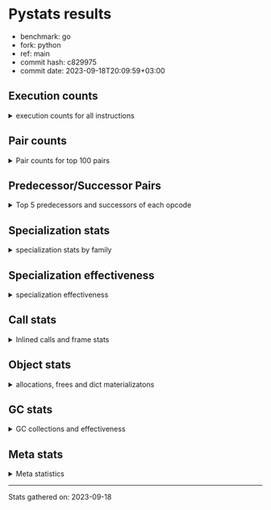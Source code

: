 
# Pystats results

- benchmark: go
- fork: python
- ref: main
- commit hash: c829975
- commit date: 2023-09-18T20:09:59+03:00

## Execution counts

<details>
<summary> execution counts for all instructions </summary>

|Name | Count | Self | Cumulative | Miss ratio | 
|---|---:|---:|---:|---:|
| LOAD_FAST | 426,380,100 | 24.4% | 24.4% |  |
| LOAD_ATTR_WITH_HINT | 175,258,800 | 10.0% | 34.5% |  |
| STORE_FAST | 129,983,880 | 7.4% | 41.9% |  |
| POP_JUMP_IF_FALSE | 90,892,560 | 5.2% | 47.1% |  |
| COMPARE_OP_INT | 78,886,800 | 4.5% | 51.6% | 0.0% |
| LOAD_ATTR_INSTANCE_VALUE | 77,730,420 | 4.5% | 56.1% |  |
| RESUME_CHECK | 55,311,600 | 3.2% | 59.2% | 0.0% |
| LOAD_GLOBAL_MODULE | 50,174,680 | 2.9% | 62.1% |  |
| LOAD_CONST | 46,675,200 | 2.7% | 64.8% |  |
| CALL_PY_EXACT_ARGS | 46,169,400 | 2.6% | 67.4% |  |
| COPY | 37,315,560 | 2.1% | 69.6% |  |
| LOAD_FAST_LOAD_FAST | 37,176,120 | 2.1% | 71.7% |  |
| RETURN_VALUE | 35,302,260 | 2.0% | 73.7% |  |
| TO_BOOL_BOOL | 33,575,460 | 1.9% | 75.6% | 1.9% |
| POP_JUMP_IF_TRUE | 33,430,740 | 1.9% | 77.6% |  |
| STORE_ATTR_WITH_HINT | 32,460,700 | 1.9% | 79.4% | 0.1% |
| FOR_ITER_LIST | 30,286,200 | 1.7% | 81.2% |  |
| LOAD_ATTR | 30,088,880 | 1.7% | 82.9% |  |
| JUMP_BACKWARD | 27,309,900 | 1.6% | 84.4% |  |
| POP_TOP | 25,496,340 | 1.5% | 85.9% |  |
| LOAD_ATTR_METHOD_WITH_VALUES | 25,149,480 | 1.4% | 87.3% | 0.0% |
| SWAP | 22,123,620 | 1.3% | 88.6% |  |
| BINARY_SUBSCR_LIST_INT | 20,697,060 | 1.2% | 89.8% | 0.2% |
| RETURN_CONST | 20,055,480 | 1.1% | 90.9% |  |
| BINARY_OP_ADD_INT | 18,002,880 | 1.0% | 92.0% | 1.8% |
| BINARY_OP_SUBTRACT_INT | 15,065,940 | 0.9% | 92.8% |  |
| STORE_ATTR_INSTANCE_VALUE | 14,107,380 | 0.8% | 93.6% |  |
| BINARY_OP | 13,807,500 | 0.8% | 94.4% |  |
| TO_BOOL_INT | 11,243,340 | 0.6% | 95.1% | 5.7% |
| STORE_SUBSCR_LIST_INT | 8,497,080 | 0.5% | 95.6% |  |
| LOAD_GLOBAL_BUILTIN | 6,980,580 | 0.4% | 96.0% |  |
| GET_ITER | 6,718,620 | 0.4% | 96.4% |  |
| CALL_PY_WITH_DEFAULTS | 6,332,760 | 0.4% | 96.7% |  |
| STORE_GLOBAL | 6,147,600 | 0.4% | 97.1% |  |
| CALL | 5,286,540 | 0.3% | 97.4% |  |
| LOAD_ATTR_METHOD_NO_DICT | 4,504,320 | 0.3% | 97.6% |  |
| PUSH_NULL | 4,388,220 | 0.3% | 97.9% |  |
| LOAD_ATTR_MODULE | 4,338,880 | 0.2% | 98.1% |  |
| JUMP_FORWARD | 3,572,040 | 0.2% | 98.3% |  |
| CALL_LEN | 3,425,640 | 0.2% | 98.5% |  |
| CALL_KW | 2,722,020 | 0.2% | 98.7% |  |
| FOR_ITER_RANGE | 2,369,820 | 0.1% | 98.8% |  |
| STORE_FAST_STORE_FAST | 1,975,200 | 0.1% | 98.9% |  |
| LIST_APPEND | 1,973,460 | 0.1% | 99.0% |  |
| UNARY_NOT | 1,887,540 | 0.1% | 99.2% |  |
| CONTAINS_OP | 1,887,540 | 0.1% | 99.3% |  |
| CALL_LIST_APPEND | 1,858,800 | 0.1% | 99.4% |  |
| CALL_METHOD_DESCRIPTOR_O | 1,296,180 | 0.1% | 99.4% |  |
| CALL_METHOD_DESCRIPTOR_FAST | 1,296,120 | 0.1% | 99.5% | 0.0% |
| STORE_FAST_LOAD_FAST | 969,720 | 0.1% | 99.6% |  |
| CALL_BUILTIN_CLASS | 932,460 | 0.1% | 99.6% |  |
| CALL_BUILTIN_O | 928,200 | 0.1% | 99.7% |  |
| BINARY_OP_MULTIPLY_INT | 908,880 | 0.1% | 99.7% |  |
| TO_BOOL_ALWAYS_TRUE | 841,860 | 0.0% | 99.8% | 53.7% |
| CALL_BUILTIN_FAST | 837,900 | 0.0% | 99.8% |  |
| BINARY_OP_ADD_FLOAT | 837,900 | 0.0% | 99.9% |  |
| COMPARE_OP_FLOAT | 796,020 | 0.0% | 99.9% | 2.4% |
| TO_BOOL_NONE | 787,860 | 0.0% | 100.0% | 57.5% |
| COMPARE_OP | 105,420 | 0.0% | 100.0% |  |
| BUILD_LIST | 67,800 | 0.0% | 100.0% |  |
| CALL_METHOD_DESCRIPTOR_NOARGS | 53,280 | 0.0% | 100.0% |  |
| FOR_ITER_TUPLE | 48,600 | 0.0% | 100.0% |  |
| EXIT_INIT_CHECK | 46,140 | 0.0% | 100.0% |  |
| CALL_ALLOC_AND_ENTER_INIT | 46,140 | 0.0% | 100.0% |  |
| POP_JUMP_IF_NOT_NONE | 41,160 | 0.0% | 100.0% |  |
| IS_OP | 41,160 | 0.0% | 100.0% |  |
| UNPACK_SEQUENCE_TWO_TUPLE | 38,880 | 0.0% | 100.0% |  |
| LOAD_FAST_AND_CLEAR | 33,960 | 0.0% | 100.0% |  |
| STORE_ATTR | 23,060 | 0.0% | 100.0% |  |
| TO_BOOL_LIST | 19,140 | 0.0% | 100.0% |  |
| NOP | 12,060 | 0.0% | 100.0% |  |
| BINARY_SUBSCR | 2,280 | 0.0% | 100.0% |  |
| LOAD_GLOBAL | 220 | 0.0% | 100.0% |  |
| LOAD_DEREF | 180 | 0.0% | 100.0% |  |
| COPY_FREE_VARS | 120 | 0.0% | 100.0% |  |
| CALL_ISINSTANCE | 120 | 0.0% | 100.0% |  |
| BUILD_TUPLE | 120 | 0.0% | 100.0% |  |
| LOAD_SUPER_ATTR_METHOD | 60 | 0.0% | 100.0% |  |
| CALL_TYPE_1 | 60 | 0.0% | 100.0% |  |
| CALL_FUNCTION_EX | 60 | 0.0% | 100.0% |  |
| BINARY_OP_SUBTRACT_FLOAT | 60 | 0.0% | 100.0% |  |


</details>

## Pair counts

<details>
<summary> Pair counts for top 100 pairs </summary>

|Pair | Count | Self | Cumulative | 
|---|---:|---:|---:|
| LOAD_FAST LOAD_ATTR_WITH_HINT | 161,264,160 | 9.2% | 9.2% |
| STORE_FAST LOAD_FAST | 108,729,420 | 6.2% | 15.5% |
| POP_JUMP_IF_FALSE LOAD_FAST | 74,098,140 | 4.2% | 19.7% |
| COMPARE_OP_INT POP_JUMP_IF_FALSE | 59,363,160 | 3.4% | 23.1% |
| CALL_PY_EXACT_ARGS RESUME_CHECK | 46,169,400 | 2.6% | 25.8% |
| LOAD_ATTR_WITH_HINT LOAD_FAST | 44,909,940 | 2.6% | 28.3% |
| RESUME_CHECK LOAD_FAST | 44,545,800 | 2.6% | 30.9% |
| LOAD_FAST LOAD_ATTR_INSTANCE_VALUE | 44,250,040 | 2.5% | 33.4% |
| LOAD_ATTR_WITH_HINT STORE_FAST | 40,706,580 | 2.3% | 35.7% |
| LOAD_ATTR_INSTANCE_VALUE LOAD_FAST | 32,270,280 | 1.8% | 37.6% |
| LOAD_ATTR_WITH_HINT COMPARE_OP_INT | 31,428,300 | 1.8% | 39.4% |
| LOAD_GLOBAL_MODULE COMPARE_OP_INT | 30,484,000 | 1.7% | 41.1% |
| LOAD_FAST LOAD_ATTR | 30,081,380 | 1.7% | 42.9% |
| LOAD_FAST RETURN_VALUE | 29,800,380 | 1.7% | 44.6% |
| RETURN_VALUE STORE_FAST | 29,795,940 | 1.7% | 46.3% |
| LOAD_FAST COPY | 27,790,260 | 1.6% | 47.9% |
| LOAD_FAST CALL_PY_EXACT_ARGS | 26,471,740 | 1.5% | 49.4% |
| TO_BOOL_BOOL POP_JUMP_IF_FALSE | 25,295,760 | 1.4% | 50.8% |
| FOR_ITER_LIST STORE_FAST | 24,345,480 | 1.4% | 52.2% |
| JUMP_BACKWARD FOR_ITER_LIST | 23,611,260 | 1.4% | 53.6% |
| LOAD_FAST TO_BOOL_BOOL | 21,501,600 | 1.2% | 54.8% |
| STORE_ATTR_WITH_HINT LOAD_FAST | 21,309,380 | 1.2% | 56.0% |
| LOAD_ATTR LOAD_FAST | 20,898,120 | 1.2% | 57.2% |
| COMPARE_OP_INT POP_JUMP_IF_TRUE | 19,492,380 | 1.1% | 58.3% |
| LOAD_ATTR_WITH_HINT LOAD_CONST | 19,116,900 | 1.1% | 59.4% |
| LOAD_FAST_LOAD_FAST LOAD_ATTR_INSTANCE_VALUE | 16,674,780 | 1.0% | 60.4% |
| LOAD_ATTR_WITH_HINT LOAD_GLOBAL_MODULE | 16,524,060 | 0.9% | 61.3% |
| LOAD_FAST LOAD_GLOBAL_MODULE | 15,301,000 | 0.9% | 62.2% |
| RETURN_CONST POP_TOP | 14,737,920 | 0.8% | 63.1% |
| LOAD_CONST BINARY_OP_ADD_INT | 14,342,220 | 0.8% | 63.9% |
| LOAD_FAST BINARY_SUBSCR_LIST_INT | 14,291,540 | 0.8% | 64.7% |
| POP_JUMP_IF_TRUE JUMP_BACKWARD | 13,352,640 | 0.8% | 65.5% |
| LOAD_ATTR_INSTANCE_VALUE LOAD_ATTR_METHOD_WITH_VALUES | 12,974,940 | 0.7% | 66.2% |
| SWAP STORE_ATTR_WITH_HINT | 12,748,560 | 0.7% | 66.9% |
| COPY LOAD_ATTR_WITH_HINT | 12,748,560 | 0.7% | 67.7% |
| LOAD_ATTR_METHOD_WITH_VALUES LOAD_FAST | 12,549,240 | 0.7% | 68.4% |
| POP_TOP LOAD_FAST | 12,286,620 | 0.7% | 69.1% |
| LOAD_FAST STORE_ATTR_WITH_HINT | 12,212,480 | 0.7% | 69.8% |
| POP_JUMP_IF_TRUE LOAD_FAST | 11,823,120 | 0.7% | 70.5% |
| LOAD_CONST BINARY_OP_SUBTRACT_INT | 11,290,860 | 0.6% | 71.1% |
| LOAD_FAST LOAD_ATTR_METHOD_WITH_VALUES | 11,216,640 | 0.6% | 71.8% |
| SWAP STORE_ATTR_INSTANCE_VALUE | 9,197,580 | 0.5% | 72.3% |
| COPY LOAD_ATTR_INSTANCE_VALUE | 9,197,580 | 0.5% | 72.8% |
| BINARY_SUBSCR_LIST_INT BINARY_OP | 9,166,440 | 0.5% | 73.3% |
| BINARY_OP SWAP | 9,166,440 | 0.5% | 73.9% |
| BINARY_OP_SUBTRACT_INT SWAP | 8,638,020 | 0.5% | 74.3% |
| LOAD_FAST STORE_SUBSCR_LIST_INT | 8,497,080 | 0.5% | 74.8% |
| STORE_FAST LOAD_FAST_LOAD_FAST | 8,305,620 | 0.5% | 75.3% |
| BINARY_SUBSCR_LIST_INT STORE_FAST | 7,558,340 | 0.4% | 75.7% |
| LOAD_FAST_LOAD_FAST STORE_ATTR_WITH_HINT | 7,499,340 | 0.4% | 76.2% |
| LOAD_CONST COMPARE_OP_INT | 7,403,140 | 0.4% | 76.6% |
| POP_JUMP_IF_FALSE LOAD_FAST_LOAD_FAST | 7,061,280 | 0.4% | 77.0% |
| LOAD_GLOBAL_MODULE LOAD_FAST | 6,966,840 | 0.4% | 77.4% |
| LOAD_FAST LOAD_CONST | 6,956,700 | 0.4% | 77.8% |
| BINARY_OP_ADD_INT STORE_FAST | 6,752,340 | 0.4% | 78.2% |
| LOAD_ATTR_METHOD_WITH_VALUES CALL_PY_EXACT_ARGS | 6,678,900 | 0.4% | 78.6% |
| GET_ITER FOR_ITER_LIST | 6,662,880 | 0.4% | 79.0% |
| LOAD_ATTR_WITH_HINT GET_ITER | 6,571,320 | 0.4% | 79.3% |
| TO_BOOL_BOOL POP_JUMP_IF_TRUE | 6,380,160 | 0.4% | 79.7% |
| CALL_PY_WITH_DEFAULTS RESUME_CHECK | 6,332,760 | 0.4% | 80.1% |
| LOAD_GLOBAL_MODULE LOAD_CONST | 6,147,600 | 0.4% | 80.4% |
| BINARY_OP_ADD_INT STORE_GLOBAL | 6,147,600 | 0.4% | 80.8% |
| LOAD_ATTR CALL_PY_WITH_DEFAULTS | 6,112,620 | 0.4% | 81.1% |
| TO_BOOL_INT POP_JUMP_IF_FALSE | 6,074,820 | 0.3% | 81.5% |
| LOAD_ATTR_METHOD_WITH_VALUES LOAD_FAST_LOAD_FAST | 5,897,160 | 0.3% | 81.8% |
| COPY TO_BOOL_INT | 5,844,120 | 0.3% | 82.1% |
| STORE_FAST COPY | 5,662,620 | 0.3% | 82.5% |
| COPY STORE_FAST | 5,662,620 | 0.3% | 82.8% |
| POP_TOP RETURN_CONST | 5,580,360 | 0.3% | 83.1% |
| POP_JUMP_IF_TRUE POP_TOP | 5,502,660 | 0.3% | 83.4% |
| STORE_ATTR_INSTANCE_VALUE LOAD_FAST | 5,470,440 | 0.3% | 83.7% |
| STORE_ATTR_WITH_HINT JUMP_BACKWARD | 5,307,540 | 0.3% | 84.0% |
| TO_BOOL_INT POP_JUMP_IF_TRUE | 5,156,520 | 0.3% | 84.3% |
| BINARY_OP_SUBTRACT_INT STORE_FAST | 5,131,860 | 0.3% | 84.6% |
| RESUME_CHECK LOAD_GLOBAL_MODULE | 4,904,780 | 0.3% | 84.9% |
| STORE_GLOBAL LOAD_FAST | 4,863,540 | 0.3% | 85.2% |
| RETURN_CONST TO_BOOL_BOOL | 4,636,800 | 0.3% | 85.4% |
| LOAD_CONST LOAD_FAST | 4,596,300 | 0.3% | 85.7% |
| LOAD_FAST_LOAD_FAST COMPARE_OP_INT | 4,488,420 | 0.3% | 86.0% |
| LOAD_ATTR_INSTANCE_VALUE LOAD_ATTR_METHOD_NO_DICT | 4,444,020 | 0.3% | 86.2% |
| LOAD_GLOBAL_MODULE LOAD_ATTR_MODULE | 4,338,820 | 0.2% | 86.5% |
| LOAD_ATTR_MODULE PUSH_NULL | 4,338,820 | 0.2% | 86.7% |
| LOAD_GLOBAL_BUILTIN LOAD_FAST | 4,263,660 | 0.2% | 87.0% |
| BINARY_OP_ADD_INT SWAP | 4,141,680 | 0.2% | 87.2% |
| STORE_ATTR_INSTANCE_VALUE RETURN_CONST | 4,138,440 | 0.2% | 87.4% |
| LOAD_ATTR_WITH_HINT BINARY_SUBSCR_LIST_INT | 4,092,360 | 0.2% | 87.7% |
| RESUME_CHECK LOAD_FAST_LOAD_FAST | 4,031,580 | 0.2% | 87.9% |
| STORE_SUBSCR_LIST_INT RETURN_CONST | 3,997,620 | 0.2% | 88.1% |
| STORE_SUBSCR_LIST_INT LOAD_FAST_LOAD_FAST | 3,997,620 | 0.2% | 88.4% |
| LOAD_ATTR_WITH_HINT LOAD_ATTR_INSTANCE_VALUE | 3,966,720 | 0.2% | 88.6% |
| LOAD_FAST_LOAD_FAST BINARY_OP_SUBTRACT_INT | 3,775,080 | 0.2% | 88.8% |
| LOAD_ATTR_INSTANCE_VALUE LOAD_ATTR_INSTANCE_VALUE | 3,629,220 | 0.2% | 89.0% |
| LOAD_ATTR_WITH_HINT TO_BOOL_BOOL | 3,579,480 | 0.2% | 89.2% |
| FOR_ITER_LIST LOAD_FAST | 3,558,600 | 0.2% | 89.4% |
| LOAD_ATTR_INSTANCE_VALUE COMPARE_OP_INT | 3,547,680 | 0.2% | 89.6% |
| STORE_ATTR_WITH_HINT LOAD_CONST | 3,535,800 | 0.2% | 89.8% |
| LOAD_FAST TO_BOOL_INT | 3,502,860 | 0.2% | 90.0% |
| LOAD_ATTR_INSTANCE_VALUE CALL_PY_EXACT_ARGS | 3,183,600 | 0.2% | 90.2% |
| LOAD_FAST_LOAD_FAST CALL_PY_EXACT_ARGS | 3,179,400 | 0.2% | 90.4% |
| LOAD_ATTR_METHOD_NO_DICT LOAD_FAST | 3,154,980 | 0.2% | 90.6% |


</details>

## Predecessor/Successor Pairs

<details>
<summary> Top 5 predecessors and successors of each opcode </summary>

### BINARY_SUBSCR

<details>
<summary> Successors and predecessors for BINARY_SUBSCR </summary>

|Predecessors | Count | Percentage | 
|---|---:|---:|
| LOAD_FAST | 1,300 | 57.0% |
| BINARY_SUBSCR_LIST_INT | 820 | 36.0% |
| BINARY_SUBSCR | 160 | 7.0% |

|Successors | Count | Percentage | 
|---|---:|---:|
| STORE_FAST | 1,300 | 57.0% |
| BINARY_SUBSCR_LIST_INT | 820 | 36.0% |
| BINARY_SUBSCR | 160 | 7.0% |


</details>

### EXIT_INIT_CHECK

<details>
<summary> Successors and predecessors for EXIT_INIT_CHECK </summary>

|Predecessors | Count | Percentage | 
|---|---:|---:|
| RETURN_CONST | 46,140 | 100.0% |

|Successors | Count | Percentage | 
|---|---:|---:|
| RETURN_VALUE | 46,140 | 100.0% |


</details>

### GET_ITER

<details>
<summary> Successors and predecessors for GET_ITER </summary>

|Predecessors | Count | Percentage | 
|---|---:|---:|
| LOAD_ATTR_WITH_HINT | 6,571,320 | 97.8% |
| LOAD_ATTR_INSTANCE_VALUE | 79,620 | 1.2% |
| CALL_BUILTIN_CLASS | 33,960 | 0.5% |
| LOAD_FAST | 24,000 | 0.4% |
| LOAD_CONST | 9,720 | 0.1% |

|Successors | Count | Percentage | 
|---|---:|---:|
| FOR_ITER_LIST | 6,662,880 | 99.2% |
| LOAD_FAST_AND_CLEAR | 33,960 | 0.5% |
| FOR_ITER_RANGE | 12,060 | 0.2% |
| FOR_ITER_TUPLE | 9,720 | 0.1% |


</details>

### NOP

<details>
<summary> Successors and predecessors for NOP </summary>

|Predecessors | Count | Percentage | 
|---|---:|---:|
| STORE_FAST | 12,000 | 99.5% |
| POP_TOP | 60 | 0.5% |

|Successors | Count | Percentage | 
|---|---:|---:|
| LOAD_FAST | 12,000 | 99.5% |
| LOAD_DEREF | 60 | 0.5% |


</details>

### POP_TOP

<details>
<summary> Successors and predecessors for POP_TOP </summary>

|Predecessors | Count | Percentage | 
|---|---:|---:|
| RETURN_CONST | 14,737,920 | 57.8% |
| POP_JUMP_IF_TRUE | 5,502,660 | 21.6% |
| POP_JUMP_IF_FALSE | 2,651,220 | 10.4% |
| CALL_METHOD_DESCRIPTOR_O | 1,296,180 | 5.1% |
| CALL_METHOD_DESCRIPTOR_FAST | 1,296,120 | 5.1% |

|Successors | Count | Percentage | 
|---|---:|---:|
| LOAD_FAST | 12,286,620 | 48.2% |
| RETURN_CONST | 5,580,360 | 21.9% |
| JUMP_BACKWARD | 2,252,760 | 8.8% |
| LOAD_CONST | 1,887,600 | 7.4% |
| LOAD_FAST_LOAD_FAST | 1,284,060 | 5.0% |


</details>

### PUSH_NULL

<details>
<summary> Successors and predecessors for PUSH_NULL </summary>

|Predecessors | Count | Percentage | 
|---|---:|---:|
| LOAD_ATTR_MODULE | 4,338,820 | 98.9% |
| LOAD_FAST | 49,320 | 1.1% |
| LOAD_DEREF | 60 | 0.0% |
| LOAD_ATTR | 20 | 0.0% |

|Successors | Count | Percentage | 
|---|---:|---:|
| CALL | 2,621,960 | 59.7% |
| LOAD_FAST | 887,100 | 20.2% |
| LOAD_GLOBAL_MODULE | 837,900 | 19.1% |
| LOAD_CONST | 29,220 | 0.7% |
| LOAD_GLOBAL_BUILTIN | 12,000 | 0.3% |


</details>

### RETURN_VALUE

<details>
<summary> Successors and predecessors for RETURN_VALUE </summary>

|Predecessors | Count | Percentage | 
|---|---:|---:|
| LOAD_FAST | 29,800,380 | 84.4% |
| CONTAINS_OP | 1,887,540 | 5.3% |
| RETURN_VALUE | 1,349,400 | 3.8% |
| BINARY_OP_ADD_FLOAT | 837,900 | 2.4% |
| POP_JUMP_IF_FALSE | 775,980 | 2.2% |

|Successors | Count | Percentage | 
|---|---:|---:|
| STORE_FAST | 29,795,940 | 84.4% |
| RETURN_VALUE | 1,349,400 | 3.8% |
| CALL_PY_EXACT_ARGS | 1,308,120 | 3.7% |
| TO_BOOL_INT | 1,249,740 | 3.5% |
| LOAD_FAST | 863,640 | 2.4% |


</details>

### UNARY_NOT

<details>
<summary> Successors and predecessors for UNARY_NOT </summary>

|Predecessors | Count | Percentage | 
|---|---:|---:|
| TO_BOOL_BOOL | 1,887,540 | 100.0% |

|Successors | Count | Percentage | 
|---|---:|---:|
| COPY | 1,887,540 | 100.0% |


</details>

### BINARY_OP

<details>
<summary> Successors and predecessors for BINARY_OP </summary>

|Predecessors | Count | Percentage | 
|---|---:|---:|
| BINARY_SUBSCR_LIST_INT | 9,166,440 | 66.4% |
| LOAD_FAST | 2,621,780 | 19.0% |
| CALL_BUILTIN_CLASS | 837,900 | 6.1% |
| BINARY_OP_MULTIPLY_INT | 837,900 | 6.1% |
| LOAD_CONST | 285,420 | 2.1% |

|Successors | Count | Percentage | 
|---|---:|---:|
| SWAP | 9,166,440 | 66.4% |
| CALL | 2,621,760 | 19.0% |
| STORE_FAST | 1,135,320 | 8.2% |
| CALL_BUILTIN_O | 837,900 | 6.1% |
| BINARY_OP | 20,620 | 0.1% |


</details>

### BUILD_LIST

<details>
<summary> Successors and predecessors for BUILD_LIST </summary>

|Predecessors | Count | Percentage | 
|---|---:|---:|
| SWAP | 33,960 | 50.1% |
| STORE_ATTR_INSTANCE_VALUE | 12,120 | 17.9% |
| LOAD_FAST | 12,000 | 17.7% |
| STORE_FAST_STORE_FAST | 9,720 | 14.3% |

|Successors | Count | Percentage | 
|---|---:|---:|
| SWAP | 33,960 | 50.1% |
| LOAD_FAST | 21,840 | 32.2% |
| STORE_FAST | 12,000 | 17.7% |


</details>

### BUILD_TUPLE

<details>
<summary> Successors and predecessors for BUILD_TUPLE </summary>

|Predecessors | Count | Percentage | 
|---|---:|---:|
| LOAD_GLOBAL_BUILTIN | 120 | 100.0% |

|Successors | Count | Percentage | 
|---|---:|---:|
| CALL_ISINSTANCE | 120 | 100.0% |


</details>

### CALL

<details>
<summary> Successors and predecessors for CALL </summary>

|Predecessors | Count | Percentage | 
|---|---:|---:|
| PUSH_NULL | 2,621,960 | 49.6% |
| BINARY_OP | 2,621,760 | 49.6% |
| LOAD_CONST | 29,220 | 0.6% |
| CALL_LEN | 12,000 | 0.2% |
| CALL | 1,440 | 0.0% |

|Successors | Count | Percentage | 
|---|---:|---:|
| STORE_FAST | 2,621,820 | 49.6% |
| LOAD_FAST | 2,621,820 | 49.6% |
| RESUME_CHECK | 41,160 | 0.8% |
| CALL | 1,440 | 0.0% |
| CALL_PY_EXACT_ARGS | 100 | 0.0% |


</details>

### CALL_FUNCTION_EX

<details>
<summary> Successors and predecessors for CALL_FUNCTION_EX </summary>

|Predecessors | Count | Percentage | 
|---|---:|---:|
| LOAD_FAST | 60 | 100.0% |

|Successors | Count | Percentage | 
|---|---:|---:|
| COPY_FREE_VARS | 60 | 100.0% |


</details>

### CALL_KW

<details>
<summary> Successors and predecessors for CALL_KW </summary>

|Predecessors | Count | Percentage | 
|---|---:|---:|
| LOAD_CONST | 2,722,020 | 100.0% |

|Successors | Count | Percentage | 
|---|---:|---:|
| RESUME_CHECK | 2,722,020 | 100.0% |


</details>

### COMPARE_OP

<details>
<summary> Successors and predecessors for COMPARE_OP </summary>

|Predecessors | Count | Percentage | 
|---|---:|---:|
| COMPARE_OP_INT | 31,260 | 29.7% |
| LOAD_CONST | 30,140 | 28.6% |
| LOAD_FAST_LOAD_FAST | 30,120 | 28.6% |
| RETURN_VALUE | 12,000 | 11.4% |
| COMPARE_OP | 980 | 0.9% |

|Successors | Count | Percentage | 
|---|---:|---:|
| POP_JUMP_IF_FALSE | 91,380 | 86.7% |
| STORE_FAST | 12,000 | 11.4% |
| COMPARE_OP | 980 | 0.9% |
| POP_JUMP_IF_TRUE | 540 | 0.5% |
| COMPARE_OP_FLOAT | 360 | 0.3% |


</details>

### CONTAINS_OP

<details>
<summary> Successors and predecessors for CONTAINS_OP </summary>

|Predecessors | Count | Percentage | 
|---|---:|---:|
| LOAD_ATTR_INSTANCE_VALUE | 1,887,540 | 100.0% |

|Successors | Count | Percentage | 
|---|---:|---:|
| RETURN_VALUE | 1,887,540 | 100.0% |


</details>

### COPY

<details>
<summary> Successors and predecessors for COPY </summary>

|Predecessors | Count | Percentage | 
|---|---:|---:|
| LOAD_FAST | 27,790,260 | 74.5% |
| STORE_FAST | 5,662,620 | 15.2% |
| UNARY_NOT | 1,887,540 | 5.1% |
| LOAD_CONST | 1,887,540 | 5.1% |
| SWAP | 75,600 | 0.2% |

|Successors | Count | Percentage | 
|---|---:|---:|
| LOAD_ATTR_WITH_HINT | 12,748,560 | 34.2% |
| LOAD_ATTR_INSTANCE_VALUE | 9,197,580 | 24.6% |
| TO_BOOL_INT | 5,844,120 | 15.7% |
| STORE_FAST | 5,662,620 | 15.2% |
| TO_BOOL_BOOL | 1,887,540 | 5.1% |


</details>

### COPY_FREE_VARS

<details>
<summary> Successors and predecessors for COPY_FREE_VARS </summary>

|Predecessors | Count | Percentage | 
|---|---:|---:|
| CALL_FUNCTION_EX | 60 | 50.0% |
| CALL | 60 | 50.0% |

|Successors | Count | Percentage | 
|---|---:|---:|
| RESUME_CHECK | 120 | 100.0% |


</details>

### IS_OP

<details>
<summary> Successors and predecessors for IS_OP </summary>

|Predecessors | Count | Percentage | 
|---|---:|---:|
| LOAD_GLOBAL_MODULE | 41,160 | 100.0% |

|Successors | Count | Percentage | 
|---|---:|---:|
| POP_JUMP_IF_FALSE | 41,160 | 100.0% |


</details>

### JUMP_BACKWARD

<details>
<summary> Successors and predecessors for JUMP_BACKWARD </summary>

|Predecessors | Count | Percentage | 
|---|---:|---:|
| POP_JUMP_IF_TRUE | 13,352,640 | 48.9% |
| STORE_ATTR_WITH_HINT | 5,307,540 | 19.4% |
| POP_TOP | 2,252,760 | 8.2% |
| STORE_FAST | 2,063,940 | 7.6% |
| LIST_APPEND | 1,973,460 | 7.2% |

|Successors | Count | Percentage | 
|---|---:|---:|
| FOR_ITER_LIST | 23,611,260 | 86.5% |
| FOR_ITER_RANGE | 2,335,860 | 8.6% |
| LOAD_GLOBAL_BUILTIN | 1,313,580 | 4.8% |
| FOR_ITER_TUPLE | 38,880 | 0.1% |
| LOAD_FAST | 10,320 | 0.0% |


</details>

### JUMP_FORWARD

<details>
<summary> Successors and predecessors for JUMP_FORWARD </summary>

|Predecessors | Count | Percentage | 
|---|---:|---:|
| STORE_FAST | 1,521,840 | 42.6% |
| POP_TOP | 1,284,060 | 35.9% |
| STORE_ATTR_INSTANCE_VALUE | 682,860 | 19.1% |
| POP_JUMP_IF_TRUE | 71,280 | 2.0% |
| CALL_LIST_APPEND | 12,000 | 0.3% |

|Successors | Count | Percentage | 
|---|---:|---:|
| LOAD_GLOBAL_MODULE | 1,490,700 | 41.7% |
| LOAD_FAST | 1,359,180 | 38.1% |
| LOAD_FAST_LOAD_FAST | 685,440 | 19.2% |
| LOAD_CONST | 36,720 | 1.0% |


</details>

### LIST_APPEND

<details>
<summary> Successors and predecessors for LIST_APPEND </summary>

|Predecessors | Count | Percentage | 
|---|---:|---:|
| LOAD_CONST | 976,860 | 49.5% |
| LOAD_FAST | 957,720 | 48.5% |
| RETURN_VALUE | 38,880 | 2.0% |

|Successors | Count | Percentage | 
|---|---:|---:|
| JUMP_BACKWARD | 1,973,460 | 100.0% |


</details>

### LOAD_ATTR

<details>
<summary> Successors and predecessors for LOAD_ATTR </summary>

|Predecessors | Count | Percentage | 
|---|---:|---:|
| LOAD_FAST | 30,081,380 | 100.0% |
| LOAD_ATTR | 7,400 | 0.0% |
| LOAD_GLOBAL_MODULE | 60 | 0.0% |
| RETURN_VALUE | 20 | 0.0% |
| LOAD_GLOBAL | 20 | 0.0% |

|Successors | Count | Percentage | 
|---|---:|---:|
| LOAD_FAST | 20,898,120 | 69.5% |
| CALL_PY_WITH_DEFAULTS | 6,112,620 | 20.3% |
| LOAD_CONST | 2,525,400 | 8.4% |
| LOAD_FAST_LOAD_FAST | 504,000 | 1.7% |
| STORE_FAST | 41,160 | 0.1% |


</details>

### LOAD_CONST

<details>
<summary> Successors and predecessors for LOAD_CONST </summary>

|Predecessors | Count | Percentage | 
|---|---:|---:|
| LOAD_ATTR_WITH_HINT | 19,116,900 | 41.0% |
| LOAD_FAST | 6,956,700 | 14.9% |
| LOAD_GLOBAL_MODULE | 6,147,600 | 13.2% |
| STORE_ATTR_WITH_HINT | 3,535,800 | 7.6% |
| LOAD_CONST | 2,722,020 | 5.8% |

|Successors | Count | Percentage | 
|---|---:|---:|
| BINARY_OP_ADD_INT | 14,342,220 | 30.7% |
| BINARY_OP_SUBTRACT_INT | 11,290,860 | 24.2% |
| COMPARE_OP_INT | 7,403,140 | 15.9% |
| LOAD_FAST | 4,596,300 | 9.8% |
| LOAD_CONST | 2,722,020 | 5.8% |


</details>

### LOAD_DEREF

<details>
<summary> Successors and predecessors for LOAD_DEREF </summary>

|Predecessors | Count | Percentage | 
|---|---:|---:|
| STORE_FAST | 60 | 33.3% |
| NOP | 60 | 33.3% |
| LOAD_GLOBAL_BUILTIN | 60 | 33.3% |

|Successors | Count | Percentage | 
|---|---:|---:|
| STORE_FAST | 60 | 33.3% |
| PUSH_NULL | 60 | 33.3% |
| LOAD_FAST | 60 | 33.3% |


</details>

### LOAD_FAST

<details>
<summary> Successors and predecessors for LOAD_FAST </summary>

|Predecessors | Count | Percentage | 
|---|---:|---:|
| STORE_FAST | 108,729,420 | 25.5% |
| POP_JUMP_IF_FALSE | 74,098,140 | 17.4% |
| LOAD_ATTR_WITH_HINT | 44,909,940 | 10.5% |
| RESUME_CHECK | 44,545,800 | 10.4% |
| LOAD_ATTR_INSTANCE_VALUE | 32,270,280 | 7.6% |

|Successors | Count | Percentage | 
|---|---:|---:|
| LOAD_ATTR_WITH_HINT | 161,264,160 | 37.8% |
| LOAD_ATTR_INSTANCE_VALUE | 44,250,040 | 10.4% |
| LOAD_ATTR | 30,081,380 | 7.1% |
| RETURN_VALUE | 29,800,380 | 7.0% |
| COPY | 27,790,260 | 6.5% |


</details>

### LOAD_FAST_AND_CLEAR

<details>
<summary> Successors and predecessors for LOAD_FAST_AND_CLEAR </summary>

|Predecessors | Count | Percentage | 
|---|---:|---:|
| GET_ITER | 33,960 | 100.0% |

|Successors | Count | Percentage | 
|---|---:|---:|
| SWAP | 33,960 | 100.0% |


</details>

### LOAD_FAST_LOAD_FAST

<details>
<summary> Successors and predecessors for LOAD_FAST_LOAD_FAST </summary>

|Predecessors | Count | Percentage | 
|---|---:|---:|
| STORE_FAST | 8,305,620 | 22.3% |
| POP_JUMP_IF_FALSE | 7,061,280 | 19.0% |
| LOAD_ATTR_METHOD_WITH_VALUES | 5,897,160 | 15.9% |
| RESUME_CHECK | 4,031,580 | 10.8% |
| STORE_SUBSCR_LIST_INT | 3,997,620 | 10.8% |

|Successors | Count | Percentage | 
|---|---:|---:|
| LOAD_ATTR_INSTANCE_VALUE | 16,674,780 | 44.9% |
| STORE_ATTR_WITH_HINT | 7,499,340 | 20.2% |
| COMPARE_OP_INT | 4,488,420 | 12.1% |
| BINARY_OP_SUBTRACT_INT | 3,775,080 | 10.2% |
| CALL_PY_EXACT_ARGS | 3,179,400 | 8.6% |


</details>

### LOAD_GLOBAL

<details>
<summary> Successors and predecessors for LOAD_GLOBAL </summary>

|Predecessors | Count | Percentage | 
|---|---:|---:|
| STORE_FAST | 40 | 18.2% |
| RETURN_VALUE | 40 | 18.2% |
| RESUME_CHECK | 40 | 18.2% |
| STORE_ATTR_INSTANCE_VALUE | 20 | 9.1% |
| POP_TOP | 20 | 9.1% |

|Successors | Count | Percentage | 
|---|---:|---:|
| LOAD_GLOBAL_MODULE | 180 | 81.8% |
| LOAD_GLOBAL_BUILTIN | 20 | 9.1% |
| LOAD_ATTR | 20 | 9.1% |


</details>

### POP_JUMP_IF_FALSE

<details>
<summary> Successors and predecessors for POP_JUMP_IF_FALSE </summary>

|Predecessors | Count | Percentage | 
|---|---:|---:|
| COMPARE_OP_INT | 59,363,160 | 65.3% |
| TO_BOOL_BOOL | 25,295,760 | 27.8% |
| TO_BOOL_INT | 6,074,820 | 6.7% |
| COMPARE_OP | 91,380 | 0.1% |
| IS_OP | 41,160 | 0.0% |

|Successors | Count | Percentage | 
|---|---:|---:|
| LOAD_FAST | 74,098,140 | 81.5% |
| LOAD_FAST_LOAD_FAST | 7,061,280 | 7.8% |
| POP_TOP | 2,651,220 | 2.9% |
| LOAD_GLOBAL_MODULE | 1,976,920 | 2.2% |
| RETURN_CONST | 1,691,940 | 1.9% |


</details>

### POP_JUMP_IF_NOT_NONE

<details>
<summary> Successors and predecessors for POP_JUMP_IF_NOT_NONE </summary>

|Predecessors | Count | Percentage | 
|---|---:|---:|
| LOAD_FAST | 41,160 | 100.0% |

|Successors | Count | Percentage | 
|---|---:|---:|
| LOAD_FAST | 41,160 | 100.0% |


</details>

### POP_JUMP_IF_TRUE

<details>
<summary> Successors and predecessors for POP_JUMP_IF_TRUE </summary>

|Predecessors | Count | Percentage | 
|---|---:|---:|
| COMPARE_OP_INT | 19,492,380 | 58.3% |
| TO_BOOL_BOOL | 6,380,160 | 19.1% |
| TO_BOOL_INT | 5,156,520 | 15.4% |
| TO_BOOL_ALWAYS_TRUE | 826,180 | 2.5% |
| COMPARE_OP_FLOAT | 795,660 | 2.4% |

|Successors | Count | Percentage | 
|---|---:|---:|
| JUMP_BACKWARD | 13,352,640 | 39.9% |
| LOAD_FAST | 11,823,120 | 35.4% |
| POP_TOP | 5,502,660 | 16.5% |
| RETURN_CONST | 1,432,080 | 4.3% |
| RETURN_VALUE | 507,900 | 1.5% |


</details>

### RETURN_CONST

<details>
<summary> Successors and predecessors for RETURN_CONST </summary>

|Predecessors | Count | Percentage | 
|---|---:|---:|
| POP_TOP | 5,580,360 | 27.8% |
| STORE_ATTR_INSTANCE_VALUE | 4,138,440 | 20.6% |
| STORE_SUBSCR_LIST_INT | 3,997,620 | 19.9% |
| CALL_LIST_APPEND | 1,805,100 | 9.0% |
| POP_JUMP_IF_FALSE | 1,691,940 | 8.4% |

|Successors | Count | Percentage | 
|---|---:|---:|
| POP_TOP | 14,737,920 | 73.5% |
| TO_BOOL_BOOL | 4,636,800 | 23.1% |
| TO_BOOL_INT | 634,620 | 3.2% |
| EXIT_INIT_CHECK | 46,140 | 0.2% |


</details>

### STORE_ATTR

<details>
<summary> Successors and predecessors for STORE_ATTR </summary>

|Predecessors | Count | Percentage | 
|---|---:|---:|
| LOAD_FAST | 18,180 | 78.8% |
| LOAD_FAST_LOAD_FAST | 3,420 | 14.8% |
| STORE_ATTR | 1,140 | 4.9% |
| STORE_ATTR_WITH_HINT | 320 | 1.4% |

|Successors | Count | Percentage | 
|---|---:|---:|
| LOAD_CONST | 14,040 | 60.9% |
| JUMP_BACKWARD | 7,200 | 31.2% |
| STORE_ATTR | 1,140 | 4.9% |
| LOAD_FAST | 340 | 1.5% |
| STORE_ATTR_WITH_HINT | 320 | 1.4% |


</details>

### STORE_FAST

<details>
<summary> Successors and predecessors for STORE_FAST </summary>

|Predecessors | Count | Percentage | 
|---|---:|---:|
| LOAD_ATTR_WITH_HINT | 40,706,580 | 31.3% |
| RETURN_VALUE | 29,795,940 | 22.9% |
| FOR_ITER_LIST | 24,345,480 | 18.7% |
| BINARY_SUBSCR_LIST_INT | 7,558,340 | 5.8% |
| BINARY_OP_ADD_INT | 6,752,340 | 5.2% |

|Successors | Count | Percentage | 
|---|---:|---:|
| LOAD_FAST | 108,729,420 | 83.6% |
| LOAD_FAST_LOAD_FAST | 8,305,620 | 6.4% |
| COPY | 5,662,620 | 4.4% |
| LOAD_GLOBAL_MODULE | 2,680,180 | 2.1% |
| JUMP_BACKWARD | 2,063,940 | 1.6% |


</details>

### STORE_FAST_LOAD_FAST

<details>
<summary> Successors and predecessors for STORE_FAST_LOAD_FAST </summary>

|Predecessors | Count | Percentage | 
|---|---:|---:|
| FOR_ITER_LIST | 957,720 | 98.8% |
| COPY | 12,000 | 1.2% |

|Successors | Count | Percentage | 
|---|---:|---:|
| LOAD_ATTR_METHOD_WITH_VALUES | 957,720 | 98.8% |
| LOAD_ATTR_INSTANCE_VALUE | 12,000 | 1.2% |


</details>

### STORE_FAST_STORE_FAST

<details>
<summary> Successors and predecessors for STORE_FAST_STORE_FAST </summary>

|Predecessors | Count | Percentage | 
|---|---:|---:|
| COPY | 1,887,540 | 95.6% |
| UNPACK_SEQUENCE_TWO_TUPLE | 38,880 | 2.0% |
| BINARY_OP_ADD_INT | 38,880 | 2.0% |
| BINARY_OP | 9,720 | 0.5% |
| LOAD_FAST | 180 | 0.0% |

|Successors | Count | Percentage | 
|---|---:|---:|
| LOAD_FAST | 1,887,540 | 95.6% |
| LOAD_FAST_LOAD_FAST | 38,880 | 2.0% |
| LOAD_CONST | 38,880 | 2.0% |
| BUILD_LIST | 9,720 | 0.5% |
| JUMP_BACKWARD | 180 | 0.0% |


</details>

### STORE_GLOBAL

<details>
<summary> Successors and predecessors for STORE_GLOBAL </summary>

|Predecessors | Count | Percentage | 
|---|---:|---:|
| BINARY_OP_ADD_INT | 6,147,600 | 100.0% |

|Successors | Count | Percentage | 
|---|---:|---:|
| LOAD_FAST | 4,863,540 | 79.1% |
| LOAD_GLOBAL_MODULE | 1,284,060 | 20.9% |


</details>

### SWAP

<details>
<summary> Successors and predecessors for SWAP </summary>

|Predecessors | Count | Percentage | 
|---|---:|---:|
| BINARY_OP | 9,166,440 | 41.4% |
| BINARY_OP_SUBTRACT_INT | 8,638,020 | 39.0% |
| BINARY_OP_ADD_INT | 4,141,680 | 18.7% |
| LOAD_FAST | 75,600 | 0.3% |
| LOAD_FAST_AND_CLEAR | 33,960 | 0.2% |

|Successors | Count | Percentage | 
|---|---:|---:|
| STORE_ATTR_WITH_HINT | 12,748,560 | 57.6% |
| STORE_ATTR_INSTANCE_VALUE | 9,197,580 | 41.6% |
| COPY | 75,600 | 0.3% |
| STORE_FAST | 33,960 | 0.2% |
| BUILD_LIST | 33,960 | 0.2% |


</details>

### BINARY_OP_ADD_FLOAT

<details>
<summary> Successors and predecessors for BINARY_OP_ADD_FLOAT </summary>

|Predecessors | Count | Percentage | 
|---|---:|---:|
| CALL_BUILTIN_O | 837,900 | 100.0% |

|Successors | Count | Percentage | 
|---|---:|---:|
| RETURN_VALUE | 837,900 | 100.0% |


</details>

### BINARY_OP_ADD_INT

<details>
<summary> Successors and predecessors for BINARY_OP_ADD_INT </summary>

|Predecessors | Count | Percentage | 
|---|---:|---:|
| LOAD_CONST | 14,342,220 | 79.7% |
| LOAD_ATTR_INSTANCE_VALUE | 2,518,740 | 14.0% |
| LOAD_ATTR_WITH_HINT | 1,023,600 | 5.7% |
| LOAD_FAST_LOAD_FAST | 77,760 | 0.4% |
| LOAD_FAST | 34,560 | 0.2% |

|Successors | Count | Percentage | 
|---|---:|---:|
| STORE_FAST | 6,752,340 | 37.5% |
| STORE_GLOBAL | 6,147,600 | 34.1% |
| SWAP | 4,141,680 | 23.0% |
| CALL_BUILTIN_CLASS | 837,900 | 4.7% |
| STORE_FAST_STORE_FAST | 38,880 | 0.2% |


</details>

### BINARY_OP_MULTIPLY_INT

<details>
<summary> Successors and predecessors for BINARY_OP_MULTIPLY_INT </summary>

|Predecessors | Count | Percentage | 
|---|---:|---:|
| LOAD_FAST | 837,900 | 92.2% |
| LOAD_GLOBAL_MODULE | 70,980 | 7.8% |

|Successors | Count | Percentage | 
|---|---:|---:|
| BINARY_OP | 837,900 | 92.2% |
| CALL_BUILTIN_CLASS | 36,420 | 4.0% |
| LOAD_FAST | 34,560 | 3.8% |


</details>

### BINARY_OP_SUBTRACT_FLOAT

<details>
<summary> Successors and predecessors for BINARY_OP_SUBTRACT_FLOAT </summary>

|Predecessors | Count | Percentage | 
|---|---:|---:|
| LOAD_FAST | 40 | 66.7% |
| BINARY_OP | 20 | 33.3% |

|Successors | Count | Percentage | 
|---|---:|---:|
| STORE_FAST | 60 | 100.0% |


</details>

### BINARY_OP_SUBTRACT_INT

<details>
<summary> Successors and predecessors for BINARY_OP_SUBTRACT_INT </summary>

|Predecessors | Count | Percentage | 
|---|---:|---:|
| LOAD_CONST | 11,290,860 | 74.9% |
| LOAD_FAST_LOAD_FAST | 3,775,080 | 25.1% |

|Successors | Count | Percentage | 
|---|---:|---:|
| SWAP | 8,638,020 | 57.3% |
| STORE_FAST | 5,131,860 | 34.1% |
| BINARY_SUBSCR_LIST_INT | 1,296,060 | 8.6% |


</details>

### BINARY_SUBSCR_LIST_INT

<details>
<summary> Successors and predecessors for BINARY_SUBSCR_LIST_INT </summary>

|Predecessors | Count | Percentage | 
|---|---:|---:|
| LOAD_FAST | 14,291,540 | 69.1% |
| LOAD_ATTR_WITH_HINT | 4,092,360 | 19.8% |
| BINARY_OP_SUBTRACT_INT | 1,296,060 | 6.3% |
| LOAD_GLOBAL_MODULE | 981,720 | 4.7% |
| RETURN_VALUE | 34,560 | 0.2% |

|Successors | Count | Percentage | 
|---|---:|---:|
| BINARY_OP | 9,166,440 | 44.3% |
| STORE_FAST | 7,558,340 | 36.5% |
| CALL_PY_EXACT_ARGS | 2,640,840 | 12.8% |
| LOAD_FAST | 1,296,060 | 6.3% |
| CALL_LIST_APPEND | 34,560 | 0.2% |


</details>

### CALL_ALLOC_AND_ENTER_INIT

<details>
<summary> Successors and predecessors for CALL_ALLOC_AND_ENTER_INIT </summary>

|Predecessors | Count | Percentage | 
|---|---:|---:|
| LOAD_FAST | 24,240 | 52.5% |
| LOAD_GLOBAL_MODULE | 12,120 | 26.3% |
| LOAD_FAST_LOAD_FAST | 9,720 | 21.1% |
| CALL | 60 | 0.1% |

|Successors | Count | Percentage | 
|---|---:|---:|
| RESUME_CHECK | 46,140 | 100.0% |


</details>

### CALL_BUILTIN_CLASS

<details>
<summary> Successors and predecessors for CALL_BUILTIN_CLASS </summary>

|Predecessors | Count | Percentage | 
|---|---:|---:|
| BINARY_OP_ADD_INT | 837,900 | 89.9% |
| BINARY_OP_MULTIPLY_INT | 36,420 | 3.9% |
| CALL_BUILTIN_CLASS | 24,240 | 2.6% |
| LOAD_GLOBAL_BUILTIN | 12,120 | 1.3% |
| LOAD_GLOBAL_MODULE | 12,040 | 1.3% |

|Successors | Count | Percentage | 
|---|---:|---:|
| BINARY_OP | 837,900 | 89.9% |
| LOAD_FAST | 36,360 | 3.9% |
| GET_ITER | 33,960 | 3.6% |
| CALL_BUILTIN_CLASS | 24,240 | 2.6% |


</details>

### CALL_BUILTIN_FAST

<details>
<summary> Successors and predecessors for CALL_BUILTIN_FAST </summary>

|Predecessors | Count | Percentage | 
|---|---:|---:|
| LOAD_FAST | 837,900 | 100.0% |

|Successors | Count | Percentage | 
|---|---:|---:|
| LOAD_CONST | 837,900 | 100.0% |


</details>

### CALL_BUILTIN_O

<details>
<summary> Successors and predecessors for CALL_BUILTIN_O </summary>

|Predecessors | Count | Percentage | 
|---|---:|---:|
| BINARY_OP | 837,900 | 90.3% |
| LOAD_FAST | 90,300 | 9.7% |

|Successors | Count | Percentage | 
|---|---:|---:|
| BINARY_OP_ADD_FLOAT | 837,900 | 90.3% |
| STORE_FAST | 90,300 | 9.7% |


</details>

### CALL_ISINSTANCE

<details>
<summary> Successors and predecessors for CALL_ISINSTANCE </summary>

|Predecessors | Count | Percentage | 
|---|---:|---:|
| BUILD_TUPLE | 120 | 100.0% |

|Successors | Count | Percentage | 
|---|---:|---:|
| TO_BOOL_BOOL | 120 | 100.0% |


</details>

### CALL_LEN

<details>
<summary> Successors and predecessors for CALL_LEN </summary>

|Predecessors | Count | Percentage | 
|---|---:|---:|
| LOAD_ATTR_INSTANCE_VALUE | 3,094,080 | 90.3% |
| LOAD_ATTR_WITH_HINT | 331,560 | 9.7% |

|Successors | Count | Percentage | 
|---|---:|---:|
| STORE_FAST | 1,308,180 | 38.2% |
| LOAD_CONST | 1,296,060 | 37.8% |
| LOAD_FAST | 477,840 | 13.9% |
| COMPARE_OP_INT | 331,560 | 9.7% |
| CALL | 12,000 | 0.4% |


</details>

### CALL_LIST_APPEND

<details>
<summary> Successors and predecessors for CALL_LIST_APPEND </summary>

|Predecessors | Count | Percentage | 
|---|---:|---:|
| LOAD_FAST | 1,824,240 | 98.1% |
| BINARY_SUBSCR_LIST_INT | 34,560 | 1.9% |

|Successors | Count | Percentage | 
|---|---:|---:|
| RETURN_CONST | 1,805,100 | 97.1% |
| JUMP_BACKWARD | 34,560 | 1.9% |
| JUMP_FORWARD | 12,000 | 0.6% |
| LOAD_FAST | 7,140 | 0.4% |


</details>

### CALL_METHOD_DESCRIPTOR_FAST

<details>
<summary> Successors and predecessors for CALL_METHOD_DESCRIPTOR_FAST </summary>

|Predecessors | Count | Percentage | 
|---|---:|---:|
| LOAD_ATTR_METHOD_NO_DICT | 1,296,060 | 100.0% |
| LOAD_FAST | 60 | 0.0% |

|Successors | Count | Percentage | 
|---|---:|---:|
| POP_TOP | 1,296,120 | 100.0% |


</details>

### CALL_METHOD_DESCRIPTOR_NOARGS

<details>
<summary> Successors and predecessors for CALL_METHOD_DESCRIPTOR_NOARGS </summary>

|Predecessors | Count | Percentage | 
|---|---:|---:|
| LOAD_ATTR_METHOD_NO_DICT | 53,280 | 100.0% |

|Successors | Count | Percentage | 
|---|---:|---:|
| STORE_FAST | 41,160 | 77.3% |
| POP_TOP | 12,120 | 22.7% |


</details>

### CALL_METHOD_DESCRIPTOR_O

<details>
<summary> Successors and predecessors for CALL_METHOD_DESCRIPTOR_O </summary>

|Predecessors | Count | Percentage | 
|---|---:|---:|
| LOAD_ATTR_INSTANCE_VALUE | 1,296,180 | 100.0% |

|Successors | Count | Percentage | 
|---|---:|---:|
| POP_TOP | 1,296,180 | 100.0% |


</details>

### CALL_PY_EXACT_ARGS

<details>
<summary> Successors and predecessors for CALL_PY_EXACT_ARGS </summary>

|Predecessors | Count | Percentage | 
|---|---:|---:|
| LOAD_FAST | 26,471,740 | 57.3% |
| LOAD_ATTR_METHOD_WITH_VALUES | 6,678,900 | 14.5% |
| LOAD_ATTR_INSTANCE_VALUE | 3,183,600 | 6.9% |
| LOAD_FAST_LOAD_FAST | 3,179,400 | 6.9% |
| BINARY_SUBSCR_LIST_INT | 2,640,840 | 5.7% |

|Successors | Count | Percentage | 
|---|---:|---:|
| RESUME_CHECK | 46,169,400 | 100.0% |


</details>

### CALL_PY_WITH_DEFAULTS

<details>
<summary> Successors and predecessors for CALL_PY_WITH_DEFAULTS </summary>

|Predecessors | Count | Percentage | 
|---|---:|---:|
| LOAD_ATTR | 6,112,620 | 96.5% |
| LOAD_FAST | 220,140 | 3.5% |

|Successors | Count | Percentage | 
|---|---:|---:|
| RESUME_CHECK | 6,332,760 | 100.0% |


</details>

### CALL_TYPE_1

<details>
<summary> Successors and predecessors for CALL_TYPE_1 </summary>

|Predecessors | Count | Percentage | 
|---|---:|---:|
| LOAD_CONST | 60 | 100.0% |

|Successors | Count | Percentage | 
|---|---:|---:|
| LOAD_GLOBAL_BUILTIN | 60 | 100.0% |


</details>

### COMPARE_OP_FLOAT

<details>
<summary> Successors and predecessors for COMPARE_OP_FLOAT </summary>

|Predecessors | Count | Percentage | 
|---|---:|---:|
| LOAD_FAST | 795,660 | 100.0% |
| COMPARE_OP | 360 | 0.0% |

|Successors | Count | Percentage | 
|---|---:|---:|
| POP_JUMP_IF_TRUE | 795,660 | 100.0% |
| COMPARE_OP | 360 | 0.0% |


</details>

### COMPARE_OP_INT

<details>
<summary> Successors and predecessors for COMPARE_OP_INT </summary>

|Predecessors | Count | Percentage | 
|---|---:|---:|
| LOAD_ATTR_WITH_HINT | 31,428,300 | 39.8% |
| LOAD_GLOBAL_MODULE | 30,484,000 | 38.6% |
| LOAD_CONST | 7,403,140 | 9.4% |
| LOAD_FAST_LOAD_FAST | 4,488,420 | 5.7% |
| LOAD_ATTR_INSTANCE_VALUE | 3,547,680 | 4.5% |

|Successors | Count | Percentage | 
|---|---:|---:|
| POP_JUMP_IF_FALSE | 59,363,160 | 75.3% |
| POP_JUMP_IF_TRUE | 19,492,380 | 24.7% |
| COMPARE_OP | 31,260 | 0.0% |


</details>

### FOR_ITER_LIST

<details>
<summary> Successors and predecessors for FOR_ITER_LIST </summary>

|Predecessors | Count | Percentage | 
|---|---:|---:|
| JUMP_BACKWARD | 23,611,260 | 78.0% |
| GET_ITER | 6,662,880 | 22.0% |
| SWAP | 12,060 | 0.0% |

|Successors | Count | Percentage | 
|---|---:|---:|
| STORE_FAST | 24,345,480 | 80.4% |
| LOAD_FAST | 3,558,600 | 11.7% |
| RETURN_CONST | 1,400,220 | 4.6% |
| STORE_FAST_LOAD_FAST | 957,720 | 3.2% |
| LOAD_GLOBAL_MODULE | 12,120 | 0.0% |


</details>

### FOR_ITER_RANGE

<details>
<summary> Successors and predecessors for FOR_ITER_RANGE </summary>

|Predecessors | Count | Percentage | 
|---|---:|---:|
| JUMP_BACKWARD | 2,335,860 | 98.6% |
| SWAP | 21,900 | 0.9% |
| GET_ITER | 12,060 | 0.5% |

|Successors | Count | Percentage | 
|---|---:|---:|
| STORE_FAST | 2,347,860 | 99.1% |
| SWAP | 21,900 | 0.9% |
| LOAD_FAST | 60 | 0.0% |


</details>

### FOR_ITER_TUPLE

<details>
<summary> Successors and predecessors for FOR_ITER_TUPLE </summary>

|Predecessors | Count | Percentage | 
|---|---:|---:|
| JUMP_BACKWARD | 38,880 | 80.0% |
| GET_ITER | 9,720 | 20.0% |

|Successors | Count | Percentage | 
|---|---:|---:|
| UNPACK_SEQUENCE_TWO_TUPLE | 38,880 | 80.0% |
| RETURN_CONST | 9,720 | 20.0% |


</details>

### LOAD_ATTR_INSTANCE_VALUE

<details>
<summary> Successors and predecessors for LOAD_ATTR_INSTANCE_VALUE </summary>

|Predecessors | Count | Percentage | 
|---|---:|---:|
| LOAD_FAST | 44,250,040 | 56.9% |
| LOAD_FAST_LOAD_FAST | 16,674,780 | 21.5% |
| COPY | 9,197,580 | 11.8% |
| LOAD_ATTR_WITH_HINT | 3,966,720 | 5.1% |
| LOAD_ATTR_INSTANCE_VALUE | 3,629,220 | 4.7% |

|Successors | Count | Percentage | 
|---|---:|---:|
| LOAD_FAST | 32,270,280 | 41.5% |
| LOAD_ATTR_METHOD_WITH_VALUES | 12,974,940 | 16.7% |
| LOAD_ATTR_METHOD_NO_DICT | 4,444,020 | 5.7% |
| LOAD_ATTR_INSTANCE_VALUE | 3,629,220 | 4.7% |
| COMPARE_OP_INT | 3,547,680 | 4.6% |


</details>

### LOAD_ATTR_METHOD_NO_DICT

<details>
<summary> Successors and predecessors for LOAD_ATTR_METHOD_NO_DICT </summary>

|Predecessors | Count | Percentage | 
|---|---:|---:|
| LOAD_ATTR_INSTANCE_VALUE | 4,444,020 | 98.7% |
| LOAD_FAST | 60,300 | 1.3% |

|Successors | Count | Percentage | 
|---|---:|---:|
| LOAD_FAST | 3,154,980 | 70.0% |
| CALL_METHOD_DESCRIPTOR_FAST | 1,296,060 | 28.8% |
| CALL_METHOD_DESCRIPTOR_NOARGS | 53,280 | 1.2% |


</details>

### LOAD_ATTR_METHOD_WITH_VALUES

<details>
<summary> Successors and predecessors for LOAD_ATTR_METHOD_WITH_VALUES </summary>

|Predecessors | Count | Percentage | 
|---|---:|---:|
| LOAD_ATTR_INSTANCE_VALUE | 12,974,940 | 51.6% |
| LOAD_FAST | 11,216,640 | 44.6% |
| STORE_FAST_LOAD_FAST | 957,720 | 3.8% |
| LOAD_ATTR_METHOD_WITH_VALUES | 120 | 0.0% |
| LOAD_ATTR | 60 | 0.0% |

|Successors | Count | Percentage | 
|---|---:|---:|
| LOAD_FAST | 12,549,240 | 49.9% |
| CALL_PY_EXACT_ARGS | 6,678,900 | 26.6% |
| LOAD_FAST_LOAD_FAST | 5,897,160 | 23.4% |
| LOAD_GLOBAL_MODULE | 24,000 | 0.1% |
| LOAD_ATTR_METHOD_WITH_VALUES | 120 | 0.0% |


</details>

### LOAD_ATTR_MODULE

<details>
<summary> Successors and predecessors for LOAD_ATTR_MODULE </summary>

|Predecessors | Count | Percentage | 
|---|---:|---:|
| LOAD_GLOBAL_MODULE | 4,338,820 | 100.0% |
| LOAD_ATTR | 60 | 0.0% |

|Successors | Count | Percentage | 
|---|---:|---:|
| PUSH_NULL | 4,338,820 | 100.0% |
| STORE_FAST | 60 | 0.0% |


</details>

### LOAD_ATTR_WITH_HINT

<details>
<summary> Successors and predecessors for LOAD_ATTR_WITH_HINT </summary>

|Predecessors | Count | Percentage | 
|---|---:|---:|
| LOAD_FAST | 161,264,160 | 92.0% |
| COPY | 12,748,560 | 7.3% |
| LOAD_ATTR_WITH_HINT | 1,246,080 | 0.7% |

|Successors | Count | Percentage | 
|---|---:|---:|
| LOAD_FAST | 44,909,940 | 25.6% |
| STORE_FAST | 40,706,580 | 23.2% |
| COMPARE_OP_INT | 31,428,300 | 17.9% |
| LOAD_CONST | 19,116,900 | 10.9% |
| LOAD_GLOBAL_MODULE | 16,524,060 | 9.4% |


</details>

### LOAD_GLOBAL_BUILTIN

<details>
<summary> Successors and predecessors for LOAD_GLOBAL_BUILTIN </summary>

|Predecessors | Count | Percentage | 
|---|---:|---:|
| LOAD_ATTR_INSTANCE_VALUE | 2,133,960 | 30.6% |
| RESUME_CHECK | 1,798,140 | 25.8% |
| JUMP_BACKWARD | 1,313,580 | 18.8% |
| POP_JUMP_IF_FALSE | 1,308,300 | 18.7% |
| LOAD_FAST | 331,680 | 4.8% |

|Successors | Count | Percentage | 
|---|---:|---:|
| LOAD_FAST | 4,263,660 | 61.1% |
| LOAD_GLOBAL_MODULE | 2,670,220 | 38.3% |
| LOAD_GLOBAL_BUILTIN | 24,600 | 0.4% |
| CALL_BUILTIN_CLASS | 12,120 | 0.2% |
| LOAD_CONST | 9,780 | 0.1% |


</details>

### LOAD_GLOBAL_MODULE

<details>
<summary> Successors and predecessors for LOAD_GLOBAL_MODULE </summary>

|Predecessors | Count | Percentage | 
|---|---:|---:|
| LOAD_ATTR_WITH_HINT | 16,524,060 | 32.9% |
| LOAD_FAST | 15,301,000 | 30.5% |
| RESUME_CHECK | 4,904,780 | 9.8% |
| STORE_FAST | 2,680,180 | 5.3% |
| LOAD_GLOBAL_BUILTIN | 2,670,220 | 5.3% |

|Successors | Count | Percentage | 
|---|---:|---:|
| COMPARE_OP_INT | 30,484,000 | 60.8% |
| LOAD_FAST | 6,966,840 | 13.9% |
| LOAD_CONST | 6,147,600 | 12.3% |
| LOAD_ATTR_MODULE | 4,338,820 | 8.6% |
| BINARY_SUBSCR_LIST_INT | 981,720 | 2.0% |


</details>

### LOAD_SUPER_ATTR_METHOD

<details>
<summary> Successors and predecessors for LOAD_SUPER_ATTR_METHOD </summary>

|Predecessors | Count | Percentage | 
|---|---:|---:|
| LOAD_FAST | 60 | 100.0% |

|Successors | Count | Percentage | 
|---|---:|---:|
| LOAD_FAST | 60 | 100.0% |


</details>

### RESUME_CHECK

<details>
<summary> Successors and predecessors for RESUME_CHECK </summary>

|Predecessors | Count | Percentage | 
|---|---:|---:|
| CALL_PY_EXACT_ARGS | 46,169,400 | 83.5% |
| CALL_PY_WITH_DEFAULTS | 6,332,760 | 11.4% |
| CALL_KW | 2,722,020 | 4.9% |
| CALL_ALLOC_AND_ENTER_INIT | 46,140 | 0.1% |
| CALL | 41,160 | 0.1% |

|Successors | Count | Percentage | 
|---|---:|---:|
| LOAD_FAST | 44,545,800 | 80.5% |
| LOAD_GLOBAL_MODULE | 4,904,780 | 8.9% |
| LOAD_FAST_LOAD_FAST | 4,031,580 | 7.3% |
| LOAD_GLOBAL_BUILTIN | 1,798,140 | 3.3% |
| LOAD_CONST | 31,260 | 0.1% |


</details>

### STORE_ATTR_INSTANCE_VALUE

<details>
<summary> Successors and predecessors for STORE_ATTR_INSTANCE_VALUE </summary>

|Predecessors | Count | Percentage | 
|---|---:|---:|
| SWAP | 9,197,580 | 65.2% |
| LOAD_ATTR_INSTANCE_VALUE | 1,906,680 | 13.5% |
| LOAD_FAST | 1,608,160 | 11.4% |
| LOAD_FAST_LOAD_FAST | 1,394,940 | 9.9% |
| STORE_ATTR | 20 | 0.0% |

|Successors | Count | Percentage | 
|---|---:|---:|
| LOAD_FAST | 5,470,440 | 38.8% |
| RETURN_CONST | 4,138,440 | 29.3% |
| LOAD_FAST_LOAD_FAST | 2,582,220 | 18.3% |
| JUMP_BACKWARD | 1,000,860 | 7.1% |
| JUMP_FORWARD | 682,860 | 4.8% |


</details>

### STORE_ATTR_WITH_HINT

<details>
<summary> Successors and predecessors for STORE_ATTR_WITH_HINT </summary>

|Predecessors | Count | Percentage | 
|---|---:|---:|
| SWAP | 12,748,560 | 39.3% |
| LOAD_FAST | 12,212,480 | 37.6% |
| LOAD_FAST_LOAD_FAST | 7,499,340 | 23.1% |
| STORE_ATTR | 320 | 0.0% |

|Successors | Count | Percentage | 
|---|---:|---:|
| LOAD_FAST | 21,309,380 | 65.6% |
| JUMP_BACKWARD | 5,307,540 | 16.4% |
| LOAD_CONST | 3,535,800 | 10.9% |
| LOAD_FAST_LOAD_FAST | 2,307,660 | 7.1% |
| STORE_ATTR | 320 | 0.0% |


</details>

### STORE_SUBSCR_LIST_INT

<details>
<summary> Successors and predecessors for STORE_SUBSCR_LIST_INT </summary>

|Predecessors | Count | Percentage | 
|---|---:|---:|
| LOAD_FAST | 8,497,080 | 100.0% |

|Successors | Count | Percentage | 
|---|---:|---:|
| RETURN_CONST | 3,997,620 | 47.0% |
| LOAD_FAST_LOAD_FAST | 3,997,620 | 47.0% |
| LOAD_FAST | 501,840 | 5.9% |


</details>

### TO_BOOL_ALWAYS_TRUE

<details>
<summary> Successors and predecessors for TO_BOOL_ALWAYS_TRUE </summary>

|Predecessors | Count | Percentage | 
|---|---:|---:|
| LOAD_FAST | 807,500 | 95.9% |
| LOAD_ATTR_INSTANCE_VALUE | 25,800 | 3.1% |
| TO_BOOL_NONE | 8,560 | 1.0% |

|Successors | Count | Percentage | 
|---|---:|---:|
| POP_JUMP_IF_TRUE | 826,180 | 98.1% |
| TO_BOOL_NONE | 8,540 | 1.0% |
| POP_JUMP_IF_FALSE | 7,140 | 0.8% |


</details>

### TO_BOOL_BOOL

<details>
<summary> Successors and predecessors for TO_BOOL_BOOL </summary>

|Predecessors | Count | Percentage | 
|---|---:|---:|
| LOAD_FAST | 21,501,600 | 64.0% |
| RETURN_CONST | 4,636,800 | 13.8% |
| LOAD_ATTR_WITH_HINT | 3,579,480 | 10.7% |
| COPY | 1,887,540 | 5.6% |
| LOAD_ATTR_INSTANCE_VALUE | 1,320,120 | 3.9% |

|Successors | Count | Percentage | 
|---|---:|---:|
| POP_JUMP_IF_FALSE | 25,295,760 | 75.3% |
| POP_JUMP_IF_TRUE | 6,380,160 | 19.0% |
| UNARY_NOT | 1,887,540 | 5.6% |
| TO_BOOL_INT | 12,000 | 0.0% |


</details>

### TO_BOOL_INT

<details>
<summary> Successors and predecessors for TO_BOOL_INT </summary>

|Predecessors | Count | Percentage | 
|---|---:|---:|
| COPY | 5,844,120 | 52.0% |
| LOAD_FAST | 3,502,860 | 31.2% |
| RETURN_VALUE | 1,249,740 | 11.1% |
| RETURN_CONST | 634,620 | 5.6% |
| TO_BOOL_BOOL | 12,000 | 0.1% |

|Successors | Count | Percentage | 
|---|---:|---:|
| POP_JUMP_IF_FALSE | 6,074,820 | 54.0% |
| POP_JUMP_IF_TRUE | 5,156,520 | 45.9% |
| TO_BOOL_BOOL | 12,000 | 0.1% |


</details>

### TO_BOOL_LIST

<details>
<summary> Successors and predecessors for TO_BOOL_LIST </summary>

|Predecessors | Count | Percentage | 
|---|---:|---:|
| LOAD_ATTR_INSTANCE_VALUE | 19,140 | 100.0% |

|Successors | Count | Percentage | 
|---|---:|---:|
| POP_JUMP_IF_FALSE | 19,140 | 100.0% |


</details>

### TO_BOOL_NONE

<details>
<summary> Successors and predecessors for TO_BOOL_NONE </summary>

|Predecessors | Count | Percentage | 
|---|---:|---:|
| LOAD_FAST | 766,840 | 97.3% |
| LOAD_ATTR_INSTANCE_VALUE | 12,480 | 1.6% |
| TO_BOOL_ALWAYS_TRUE | 8,540 | 1.1% |

|Successors | Count | Percentage | 
|---|---:|---:|
| POP_JUMP_IF_TRUE | 779,300 | 98.9% |
| TO_BOOL_ALWAYS_TRUE | 8,560 | 1.1% |


</details>

### UNPACK_SEQUENCE_TWO_TUPLE

<details>
<summary> Successors and predecessors for UNPACK_SEQUENCE_TWO_TUPLE </summary>

|Predecessors | Count | Percentage | 
|---|---:|---:|
| FOR_ITER_TUPLE | 38,880 | 100.0% |

|Successors | Count | Percentage | 
|---|---:|---:|
| STORE_FAST_STORE_FAST | 38,880 | 100.0% |


</details>


</details>

## Specialization stats

<details>
<summary> specialization stats by family </summary>

### BINARY_SUBSCR

<details>
<summary> specialization stats for BINARY_SUBSCR family </summary>

|Kind | Count | Ratio | 
|---|---|---|
| specialization.deferred |         1300 | 0.0% |
| specialization.deopt |          820 | 0.0% |
|          hit |     20654020 | 99.8% |
|         miss |        43040 | 0.2% |

#### Specialization attempts

| | Count | Ratio | 
|---|---:|---:|
| Success | 820 | 45.6% |
| Failure | 980 | 54.4% |

|Failure kind | Count | Ratio | 
|---|---:|---:|
| out of range | 980 | 100.0% |


</details>

### STORE_SUBSCR

<details>
<summary> specialization stats for STORE_SUBSCR family </summary>

|Kind | Count | Ratio | 
|---|---|---|
|          hit |      8497080 | 100.0% |


</details>

### TO_BOOL

<details>
<summary> specialization stats for TO_BOOL family </summary>

|Kind | Count | Ratio | 
|---|---|---|
| specialization.deopt |        41100 | 0.1% |
|          hit |     44290040 | 95.3% |
|         miss |      2177620 | 4.7% |

#### Specialization attempts

| | Count | Ratio | 
|---|---:|---:|
| Success | 41,100 | 100.0% |
| Failure | 0 | 0.0% |

|Failure kind | Count | Ratio | 
|---|---:|---:|


</details>

### BINARY_OP

<details>
<summary> specialization stats for BINARY_OP family </summary>

|Kind | Count | Ratio | 
|---|---|---|
| specialization.deferred |     13780860 | 28.3% |
| specialization.deopt |         6000 | 0.0% |
|          hit |     34497660 | 70.9% |
|         miss |       318000 | 0.7% |

#### Specialization attempts

| | Count | Ratio | 
|---|---:|---:|
| Success | 6,020 | 18.4% |
| Failure | 26,620 | 81.6% |

|Failure kind | Count | Ratio | 
|---|---:|---:|
| add different types | 23,260 | 87.4% |
| xor | 2,240 | 8.4% |
| multiply different types | 640 | 2.4% |
| true divide different types | 400 | 1.5% |
| remainder | 40 | 0.2% |
| floor divide | 40 | 0.2% |


</details>

### CALL

<details>
<summary> specialization stats for CALL family </summary>

|Kind | Count | Ratio | 
|---|---|---|
| specialization.deferred |      5284920 | 7.7% |
|          hit |     63177000 | 92.3% |
|         miss |           60 | 0.0% |

#### Specialization attempts

| | Count | Ratio | 
|---|---:|---:|
| Success | 180 | 11.1% |
| Failure | 1,440 | 88.9% |

|Failure kind | Count | Ratio | 
|---|---:|---:|
| cfunc noargs | 700 | 48.6% |
| class no vectorcall | 640 | 44.4% |
| bound method | 100 | 6.9% |


</details>

### COMPARE_OP

<details>
<summary> specialization stats for COMPARE_OP family </summary>

|Kind | Count | Ratio | 
|---|---|---|
| specialization.deferred |       103920 | 0.1% |
| specialization.deopt |          480 | 0.0% |
|          hit |     79657380 | 99.8% |
|         miss |        25440 | 0.0% |

#### Specialization attempts

| | Count | Ratio | 
|---|---:|---:|
| Success | 520 | 26.3% |
| Failure | 1,460 | 73.7% |

|Failure kind | Count | Ratio | 
|---|---:|---:|
| big int | 960 | 65.8% |
| float long | 420 | 28.8% |
| long float | 40 | 2.7% |
| bool | 40 | 2.7% |


</details>

### FOR_ITER

<details>
<summary> specialization stats for FOR_ITER family </summary>

|Kind | Count | Ratio | 
|---|---|---|
|          hit |     32704620 | 100.0% |


</details>

### JUMP_BACKWARD

<details>
<summary> specialization stats for JUMP_BACKWARD family </summary>

|Kind | Count | Ratio | 
|---|---|---|


</details>

### LOAD_ATTR

<details>
<summary> specialization stats for LOAD_ATTR family </summary>

|Kind | Count | Ratio | 
|---|---|---|
| specialization.deferred |     30081320 | 9.5% |
| specialization.deopt |          120 | 0.0% |
|          hit |    286975540 | 90.5% |
|         miss |         6360 | 0.0% |

#### Specialization attempts

| | Count | Ratio | 
|---|---:|---:|
| Success | 280 | 3.6% |
| Failure | 7,400 | 96.4% |

|Failure kind | Count | Ratio | 
|---|---:|---:|
| has managed dict | 7,360 | 99.5% |
| method | 40 | 0.5% |


</details>

### LOAD_GLOBAL

<details>
<summary> specialization stats for LOAD_GLOBAL family </summary>

|Kind | Count | Ratio | 
|---|---|---|
| specialization.deferred |           20 | 0.0% |
|          hit |     57155260 | 100.0% |

#### Specialization attempts

| | Count | Ratio | 
|---|---:|---:|
| Success | 200 | 100.0% |
| Failure | 0 | 0.0% |

|Failure kind | Count | Ratio | 
|---|---:|---:|


</details>

### LOAD_SUPER_ATTR

<details>
<summary> specialization stats for LOAD_SUPER_ATTR family </summary>

|Kind | Count | Ratio | 
|---|---|---|
|          hit |           60 | 100.0% |


</details>

### POP_JUMP_IF_FALSE

<details>
<summary> specialization stats for POP_JUMP_IF_FALSE family </summary>

|Kind | Count | Ratio | 
|---|---|---|


</details>

### POP_JUMP_IF_NOT_NONE

<details>
<summary> specialization stats for POP_JUMP_IF_NOT_NONE family </summary>

|Kind | Count | Ratio | 
|---|---|---|


</details>

### POP_JUMP_IF_TRUE

<details>
<summary> specialization stats for POP_JUMP_IF_TRUE family </summary>

|Kind | Count | Ratio | 
|---|---|---|


</details>

### STORE_ATTR

<details>
<summary> specialization stats for STORE_ATTR family </summary>

|Kind | Count | Ratio | 
|---|---|---|
| specialization.deferred |        21580 | 0.0% |
| specialization.deopt |          320 | 0.0% |
|          hit |     46550680 | 99.9% |
|         miss |        17400 | 0.0% |

#### Specialization attempts

| | Count | Ratio | 
|---|---:|---:|
| Success | 340 | 18.9% |
| Failure | 1,460 | 81.1% |

|Failure kind | Count | Ratio | 
|---|---:|---:|
| not in dict | 1,100 | 75.3% |
| not in keys | 360 | 24.7% |


</details>

### UNPACK_SEQUENCE

<details>
<summary> specialization stats for UNPACK_SEQUENCE family </summary>

|Kind | Count | Ratio | 
|---|---|---|
|          hit |        38880 | 100.0% |


</details>


</details>

## Specialization effectiveness

<details>
<summary> specialization effectiveness </summary>

|Instructions | Count | Ratio | 
|---|---:|---:|
| Basic | 812,952,120 | 46.6% |
| Not specialized | 203,576,240 | 11.7% |
| Specialized | 729,509,760 | 41.8% |

### Deferred by instruction

<details>
<summary> deferred by instruction </summary>

|Name | Count | Ratio | 
|---|---:|---:|
| RESUME | 368,934,881,474,191,032,260 | 100.0% |
| LOAD_ATTR | 30,081,320 | 0.0% |
| BINARY_OP | 13,780,860 | 0.0% |
| CALL | 5,284,920 | 0.0% |
| COMPARE_OP | 103,920 | 0.0% |
| STORE_ATTR | 21,580 | 0.0% |
| BINARY_SUBSCR | 1,300 | 0.0% |
| LOAD_GLOBAL | 20 | 0.0% |
| UNPACK_SEQUENCE_TWO_TUPLE | 0 | 0.0% |
| UNPACK_SEQUENCE | 0 | 0.0% |


</details>

### Misses by instruction

<details>
<summary> misses by instruction </summary>

|Name | Count | Ratio | 
|---|---:|---:|
| TO_BOOL_INT | 636,000 | 24.6% |
| TO_BOOL_BOOL | 636,000 | 24.6% |
| TO_BOOL_NONE | 453,400 | 17.5% |
| TO_BOOL_ALWAYS_TRUE | 452,220 | 17.5% |
| BINARY_OP_ADD_INT | 318,000 | 12.3% |
| BINARY_SUBSCR_LIST_INT | 43,040 | 1.7% |
| COMPARE_OP_FLOAT | 19,080 | 0.7% |
| STORE_ATTR_WITH_HINT | 17,400 | 0.7% |
| LOAD_ATTR_METHOD_WITH_VALUES | 6,360 | 0.2% |
| COMPARE_OP_INT | 6,360 | 0.2% |


</details>


</details>

## Call stats

<details>
<summary> Inlined calls and frame stats </summary>

| | Count | Ratio | 
|---|---:|---:|
| Calls to PyEval_EvalDefault | 0 | 0.0% |
| Calls to Python functions inlined | 55,311,600 | 100.0% |
| Calls via PyEval_EvalFrame (total) | 0 | 0.0% |
| Calls via PyEval_EvalFrame (vector) | 0 | 0.0% |
| Calls via PyEval_EvalFrame (generator) | 0 | 0.0% |
| Calls via PyEval_EvalFrame (legacy) | 0 | 0.0% |
| Calls via PyEval_EvalFrame (function vectorcall) | 0 | 0.0% |
| Calls via PyEval_EvalFrame (build class) | 0 | 0.0% |
| Calls via PyEval_EvalFrame (slot) | 0 | 0.0% |
| Calls via PyEval_EvalFrame (function ex) | 60 | 0.0% |
| Calls via PyEval_EvalFrame (api) | 0 | 0.0% |
| Calls via PyEval_EvalFrame (method) | 0 | 0.0% |
| Frames pushed | 55,357,740 | 100.1% |
| Frame objects created | 0 | 0.0% |


</details>

## Object stats

<details>
<summary> allocations, frees and dict materializatons </summary>

| | Count | Ratio | 
|---|---:|---:|
| Allocations from freelist | 12,614,560 | 36.0% |
| Frees to freelist | 12,614,580 |  |
| Allocations | 22,455,040 | 64.0% |
| Allocations to 512 bytes | 22,394,800 | 63.9% |
| Allocations to 4 kbytes | 48,240 | 0.1% |
| Allocations over 4 kbytes | 12,000 | 0.0% |
| Frees | 22,325,300 |  |
| New values | 0 |  |
| Interpreter increfs | 656,151,980 | 87.3% |
| Interpreter decrefs | 723,243,480 | 92.0% |
| Increfs | 95,622,304 | 12.7% |
| Decrefs | 63,225,224 | 8.0% |
| Materialize dict (on request) | 0 |  |
| Materialize dict (new key) | 9,720 |  |
| Materialize dict (too big) | 0 |  |
| Materialize dict (str subclass) | 0 |  |
| Dematerialize dict | 0 |  |
| Method cache hits | 29,920,792 |  |
| Method cache misses | 214,848 |  |
| Method cache collisions | 214,848 |  |
| Method cache dunder hits | 300 |  |
| Method cache dunder misses | 0 |  |


</details>

## GC stats

<details>
<summary> GC collections and effectiveness </summary>

|Generation | Collections | Objects collected | Object visits | 
|---:|---:|---:|---:|
| 0 | 100 | 0 | 3,816,080 |
| 1 | 0 | 0 | 0 |
| 2 | 0 | 0 | 0 |


</details>

## Meta stats

<details>
<summary> Meta statistics </summary>

| | Count | 
|---|---:|
| Number of data files | 20 |


</details>

---
Stats gathered on: 2023-09-18
